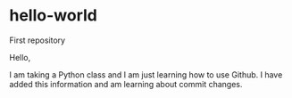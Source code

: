 # hello-world
First repository


Hello, 

I am taking a Python class and I am just learning how to use Github. I have added this 
information and am learning about commit changes. 
